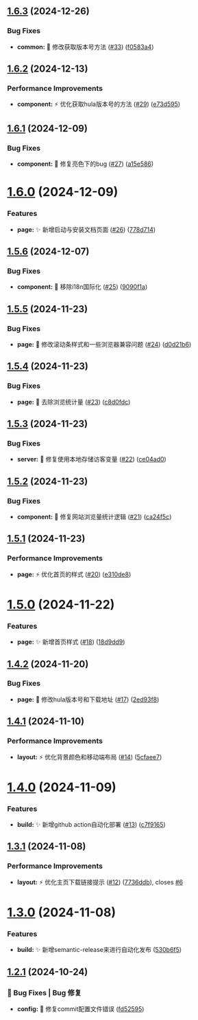 ## [1.6.3](https://github.com/HuLaSpark/HuLa-Nuxt/compare/v1.6.2...v1.6.3) (2024-12-26)


### Bug Fixes

* **common:** :bug: 修改获取版本号方法 ([#33](https://github.com/HuLaSpark/HuLa-Nuxt/issues/33)) ([f0583a4](https://github.com/HuLaSpark/HuLa-Nuxt/commit/f0583a4b361f49991e4fe76dd58846bc90c1301c))

## [1.6.2](https://github.com/HuLaSpark/HuLa-Nuxt/compare/v1.6.1...v1.6.2) (2024-12-13)


### Performance Improvements

* **component:** :zap: 优化获取hula版本号的方法 ([#29](https://github.com/HuLaSpark/HuLa-Nuxt/issues/29)) ([e73d595](https://github.com/HuLaSpark/HuLa-Nuxt/commit/e73d5955f3f39d822bb21234aa3a2a744faa64b1))

## [1.6.1](https://github.com/HuLaSpark/HuLa-Nuxt/compare/v1.6.0...v1.6.1) (2024-12-09)


### Bug Fixes

* **component:** :bug: 修复亮色下的bug ([#27](https://github.com/HuLaSpark/HuLa-Nuxt/issues/27)) ([a15e586](https://github.com/HuLaSpark/HuLa-Nuxt/commit/a15e58631780d04d7151ba2d770820b39c50fd08))

# [1.6.0](https://github.com/HuLaSpark/HuLa-Nuxt/compare/v1.5.6...v1.6.0) (2024-12-09)


### Features

* **page:** :sparkles: 新增启动与安装文档页面 ([#26](https://github.com/HuLaSpark/HuLa-Nuxt/issues/26)) ([778d714](https://github.com/HuLaSpark/HuLa-Nuxt/commit/778d71486e801bf6f0fe9869ac467bcf701bbf34))

## [1.5.6](https://github.com/HuLaSpark/HuLa-Nuxt/compare/v1.5.5...v1.5.6) (2024-12-07)


### Bug Fixes

* **component:** :bug: 移除i18n国际化 ([#25](https://github.com/HuLaSpark/HuLa-Nuxt/issues/25)) ([9090f1a](https://github.com/HuLaSpark/HuLa-Nuxt/commit/9090f1a5802a0dc69240b6685a965e3b5ddd6183))

## [1.5.5](https://github.com/HuLaSpark/HuLa-Nuxt/compare/v1.5.4...v1.5.5) (2024-11-23)


### Bug Fixes

* **page:** :bug: 修改滚动条样式和一些浏览器兼容问题 ([#24](https://github.com/HuLaSpark/HuLa-Nuxt/issues/24)) ([d0d21b6](https://github.com/HuLaSpark/HuLa-Nuxt/commit/d0d21b6a68e0d2201778162740535b7add2751b9))

## [1.5.4](https://github.com/HuLaSpark/HuLa-Nuxt/compare/v1.5.3...v1.5.4) (2024-11-23)


### Bug Fixes

* **page:** :bug: 去除浏览统计量 ([#23](https://github.com/HuLaSpark/HuLa-Nuxt/issues/23)) ([c8d0fdc](https://github.com/HuLaSpark/HuLa-Nuxt/commit/c8d0fdc0e7989ee38a43646637f151cb8a1bee2a))

## [1.5.3](https://github.com/HuLaSpark/HuLa-Nuxt/compare/v1.5.2...v1.5.3) (2024-11-23)


### Bug Fixes

* **server:** :bug: 修复使用本地存储访客变量 ([#22](https://github.com/HuLaSpark/HuLa-Nuxt/issues/22)) ([ce04ad0](https://github.com/HuLaSpark/HuLa-Nuxt/commit/ce04ad0277429aec2566f9fe1b310dac7d4474b7))

## [1.5.2](https://github.com/HuLaSpark/HuLa-Nuxt/compare/v1.5.1...v1.5.2) (2024-11-23)


### Bug Fixes

* **component:** :bug: 修复网站浏览量统计逻辑 ([#21](https://github.com/HuLaSpark/HuLa-Nuxt/issues/21)) ([ca24f5c](https://github.com/HuLaSpark/HuLa-Nuxt/commit/ca24f5c5cf2eb5febb6f5dea927daaae06e72924))

## [1.5.1](https://github.com/HuLaSpark/HuLa-Nuxt/compare/v1.5.0...v1.5.1) (2024-11-23)


### Performance Improvements

* **page:** :zap: 优化首页的样式 ([#20](https://github.com/HuLaSpark/HuLa-Nuxt/issues/20)) ([e310de8](https://github.com/HuLaSpark/HuLa-Nuxt/commit/e310de887465f8923689bc746b78cf85564357a3))

# [1.5.0](https://github.com/HuLaSpark/HuLa-Nuxt/compare/v1.4.2...v1.5.0) (2024-11-22)


### Features

* **page:** :sparkles: 新增首页样式 ([#18](https://github.com/HuLaSpark/HuLa-Nuxt/issues/18)) ([18d9dd9](https://github.com/HuLaSpark/HuLa-Nuxt/commit/18d9dd9db26fffd4344f88d9900f0162b2a29c60))

## [1.4.2](https://github.com/HuLaSpark/HuLa-Nuxt/compare/v1.4.1...v1.4.2) (2024-11-20)


### Bug Fixes

* **page:** :bug: 修改hula版本号和下载地址 ([#17](https://github.com/HuLaSpark/HuLa-Nuxt/issues/17)) ([2ed93f8](https://github.com/HuLaSpark/HuLa-Nuxt/commit/2ed93f80d7a1061e00ce3f4debe022d0fec3884d))

## [1.4.1](https://github.com/HuLaSpark/HuLa-Nuxt/compare/v1.4.0...v1.4.1) (2024-11-10)


### Performance Improvements

* **layout:** :zap: 优化背景颜色和移动端布局 ([#14](https://github.com/HuLaSpark/HuLa-Nuxt/issues/14)) ([5cfaee7](https://github.com/HuLaSpark/HuLa-Nuxt/commit/5cfaee799b3082cbd18862dc9136f084a1dacfb9))

# [1.4.0](https://github.com/HuLaSpark/HuLa-Nuxt/compare/v1.3.1...v1.4.0) (2024-11-09)


### Features

* **build:** :sparkles: 新增github action自动化部署 ([#13](https://github.com/HuLaSpark/HuLa-Nuxt/issues/13)) ([c7f9165](https://github.com/HuLaSpark/HuLa-Nuxt/commit/c7f916541f2d3c2c607ec6fca8dc52702c28be80))

## [1.3.1](https://github.com/HuLaSpark/HuLa-Nuxt/compare/v1.3.0...v1.3.1) (2024-11-08)

### Performance Improvements

- **layout:** :zap: 优化主页下载链接提示 ([#12](https://github.com/HuLaSpark/HuLa-Nuxt/issues/12)) ([7736ddb](https://github.com/HuLaSpark/HuLa-Nuxt/commit/7736ddbe0ed95082a1301f6c9dc3ba1842033333)), closes [#6](https://github.com/HuLaSpark/HuLa-Nuxt/issues/6)

# [1.3.0](https://github.com/HuLaSpark/HuLa-Nuxt/compare/v1.2.1...v1.3.0) (2024-11-08)

### Features

- **build:** :sparkles: 新增semantic-release来进行自动化发布 ([530b6f5](https://github.com/HuLaSpark/HuLa-Nuxt/commit/530b6f5e43ec788a58227f4d9aacb809837f8653))

## [1.2.1](https://gitee.com/HuLaSpark/HuLa-Nuxt/compare/v1.2.0...v1.2.1) (2024-10-24)

### 🐛 Bug Fixes | Bug 修复

- **config:** :bug: 修复commit配置文件错误 ([fd52595](https://gitee.com/HuLaSpark/HuLa-Nuxt/commit/fd52595dd6cbc9b9a9b4a50dcac84f7be45fe72e))
